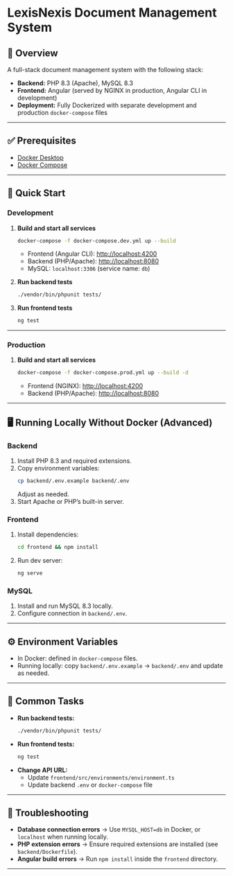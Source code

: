 # LexisNexis Document Management System

## 📌 Overview
A full-stack document management system with the following stack:

- **Backend:** PHP 8.3 (Apache), MySQL 8.3  
- **Frontend:** Angular (served by NGINX in production, Angular CLI in development)  
- **Deployment:** Fully Dockerized with separate development and production `docker-compose` files  

---

## ✅ Prerequisites
- [Docker Desktop](https://www.docker.com/products/docker-desktop)  
- [Docker Compose](https://docs.docker.com/compose/)  

---

## 🚀 Quick Start

### Development
1. **Build and start all services**  
   ```sh
   docker-compose -f docker-compose.dev.yml up --build
   ```

   - Frontend (Angular CLI): [http://localhost:4200](http://localhost:4200)  
   - Backend (PHP/Apache): [http://localhost:8080](http://localhost:8080)  
   - MySQL: `localhost:3306` (service name: `db`)  

2. **Run backend tests**  
   ```sh
   ./vendor/bin/phpunit tests/
   ```

3. **Run frontend tests**  
   ```sh
   ng test
   ```

---

### Production
1. **Build and start all services**  
   ```sh
   docker-compose -f docker-compose.prod.yml up --build -d
   ```

   - Frontend (NGINX): [http://localhost:4200](http://localhost:4200)  
   - Backend (PHP/Apache): [http://localhost:8080](http://localhost:8080)  

---

## 🖥️ Running Locally Without Docker (Advanced)

### Backend
1. Install PHP 8.3 and required extensions.  
2. Copy environment variables:  
   ```sh
   cp backend/.env.example backend/.env
   ```
   Adjust as needed.  
3. Start Apache or PHP’s built-in server.  

### Frontend
1. Install dependencies:  
   ```sh
   cd frontend && npm install
   ```
2. Run dev server:  
   ```sh
   ng serve
   ```

### MySQL
1. Install and run MySQL 8.3 locally.  
2. Configure connection in `backend/.env`.  

---

## ⚙️ Environment Variables
- In Docker: defined in `docker-compose` files.  
- Running locally: copy `backend/.env.example` → `backend/.env` and update as needed.  

---

## 🔧 Common Tasks
- **Run backend tests:**  
  ```sh
  ./vendor/bin/phpunit tests/
  ```
- **Run frontend tests:**  
  ```sh
  ng test
  ```
- **Change API URL:**  
  - Update `frontend/src/environments/environment.ts`  
  - Update backend `.env` or `docker-compose` file  

---

## 🐛 Troubleshooting
- **Database connection errors** → Use `MYSQL_HOST=db` in Docker, or `localhost` when running locally.  
- **PHP extension errors** → Ensure required extensions are installed (see `backend/Dockerfile`).  
- **Angular build errors** → Run `npm install` inside the `frontend` directory.  

---
